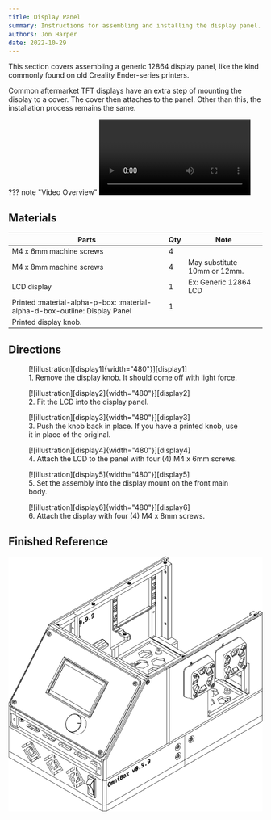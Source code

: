 ```yaml
---
title: Display Panel
summary: Instructions for assembling and installing the display panel.
authors: Jon Harper
date: 2022-10-29
---
```


This section covers assembling a generic 12864 display panel, like the kind commonly found on old Creality Ender-series printers.

Common aftermarket TFT displays have an extra step of mounting the display to a cover. The cover then attaches to the panel. Other than this, the installation process remains the same.

??? note "Video Overview"
    ![type:video](../video/display.mp4)

## Materials

| Parts                     | Qty | Note                            |
|---------------------------|-----|---------------------------------|
| M4 x 6mm machine screws   | 4   |                                 |
| M4 x 8mm machine screws   | 4   | May substitute 10mm or 12mm.    |
| LCD display               | 1   | Ex: Generic 12864 LCD           |
| Printed :material-alpha-p-box: :material-alpha-d-box-outline: Display Panel | 1   | |
| Printed display knob.

## Directions
                                                            
<figure markdown>
  [![illustration][display1]{width="480"}][display1]
  <figcaption>1. Remove the display knob. It should come off with light force.</figcaption>
</figure>

<figure markdown>
  [![illustration][display2]{width="480"}][display2]
  <figcaption>2. Fit the LCD into the display panel.</figcaption>
</figure>

<figure markdown>
  [![illustration][display3]{width="480"}][display3]
  <figcaption>3. Push the knob back in place. If you have a printed knob, use it in place of the original.</figcaption>
</figure>

<figure markdown>
  [![illustration][display4]{width="480"}][display4]
  <figcaption>4. Attach the LCD to the panel with four (4) M4 x 6mm screws.</figcaption>
</figure>

<figure markdown>
  [![illustration][display5]{width="480"}][display5]
  <figcaption>5. Set the assembly into the display mount on the front main body.</figcaption>
</figure>

<figure markdown>
  [![illustration][display6]{width="480"}][display6]
  <figcaption>6. Attach the display with four (4) M4 x 8mm screws.</figcaption>
</figure>

## Finished Reference

![illustration][display_final]

[checklist]: ../printing.md#printed-component-checklist "Print Checklist"

[display1]: ../img/assembly/panels/display/display1.png
[display2]: ../img/assembly/panels/display/display2.png
[display3]: ../img/assembly/panels/display/display3.png
[display4]: ../img/assembly/panels/display/display4.png
[display5]: ../img/assembly/panels/display/display5.png
[display6]: ../img/assembly/panels/display/display6.png
[display_final]: ../img/assembly/panels/display/display_final.png